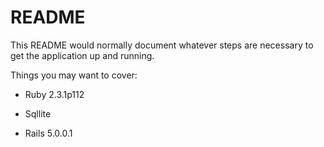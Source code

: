 # README

This README would normally document whatever steps are necessary to get the
application up and running.

Things you may want to cover:

* Ruby 2.3.1p112

* Sqllite

* Rails 5.0.0.1
